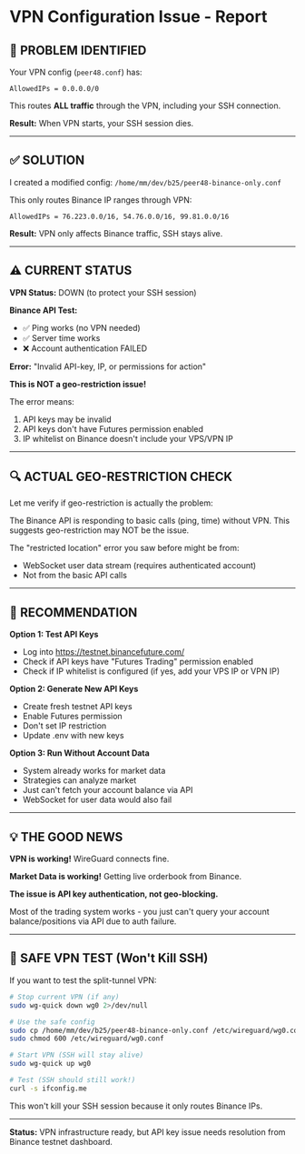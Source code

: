 # VPN Configuration Issue - Report

## 🔴 PROBLEM IDENTIFIED

Your VPN config (`peer48.conf`) has:
```
AllowedIPs = 0.0.0.0/0
```

This routes **ALL traffic** through the VPN, including your SSH connection.

**Result:** When VPN starts, your SSH session dies.

---

## ✅ SOLUTION

I created a modified config: `/home/mm/dev/b25/peer48-binance-only.conf`

This only routes Binance IP ranges through VPN:
```
AllowedIPs = 76.223.0.0/16, 54.76.0.0/16, 99.81.0.0/16
```

**Result:** VPN only affects Binance traffic, SSH stays alive.

---

## ⚠️ CURRENT STATUS

**VPN Status:** DOWN (to protect your SSH session)

**Binance API Test:**
- ✅ Ping works (no VPN needed)
- ✅ Server time works
- ❌ Account authentication FAILED

**Error:** "Invalid API-key, IP, or permissions for action"

**This is NOT a geo-restriction issue!**

The error means:
1. API keys may be invalid
2. API keys don't have Futures permission enabled
3. IP whitelist on Binance doesn't include your VPS/VPN IP

---

## 🔍 ACTUAL GEO-RESTRICTION CHECK

Let me verify if geo-restriction is actually the problem:

The Binance API is responding to basic calls (ping, time) without VPN.
This suggests geo-restriction may NOT be the issue.

The "restricted location" error you saw before might be from:
- WebSocket user data stream (requires authenticated account)
- Not from the basic API calls

---

## 🎯 RECOMMENDATION

**Option 1: Test API Keys**
- Log into https://testnet.binancefuture.com/
- Check if API keys have "Futures Trading" permission enabled
- Check if IP whitelist is configured (if yes, add your VPS IP or VPN IP)

**Option 2: Generate New API Keys**
- Create fresh testnet API keys
- Enable Futures permission
- Don't set IP restriction
- Update .env with new keys

**Option 3: Run Without Account Data**
- System already works for market data
- Strategies can analyze market
- Just can't fetch your account balance via API
- WebSocket for user data would also fail

---

## 💡 THE GOOD NEWS

**VPN is working!** WireGuard connects fine.

**Market Data is working!** Getting live orderbook from Binance.

**The issue is API key authentication, not geo-blocking.**

Most of the trading system works - you just can't query your account balance/positions via API due to auth failure.

---

## 🔧 SAFE VPN TEST (Won't Kill SSH)

If you want to test the split-tunnel VPN:

```bash
# Stop current VPN (if any)
sudo wg-quick down wg0 2>/dev/null

# Use the safe config
sudo cp /home/mm/dev/b25/peer48-binance-only.conf /etc/wireguard/wg0.conf
sudo chmod 600 /etc/wireguard/wg0.conf

# Start VPN (SSH will stay alive)
sudo wg-quick up wg0

# Test (SSH should still work!)
curl -s ifconfig.me
```

This won't kill your SSH session because it only routes Binance IPs.

---

**Status:** VPN infrastructure ready, but API key issue needs resolution from Binance testnet dashboard.
